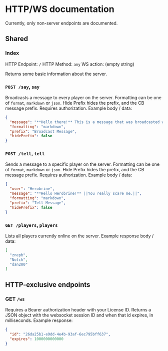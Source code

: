 # HTTP/WS documentation

Currently, only non-server endpoints are documented. 

## Shared
### Index
HTTP Endpoint: `/`
HTTP Method: `any`
WS action: (empty string)

Returns some basic information about the server.

### `POST /say`, `say`
Broadcasts a message to every player on the server. Formatting can be one
of `format`, `markdown` or `json`. Hide Prefix hides the prefix, and the CB
message prefix. Requires authorization.
Example body / data:
```json
{
  "message": "**Hello there!** This is a message that was broadcasted with the `say` endpoint.",
  "formatting": "markdown",
  "prefix": "Broadcast Message",
  "hidePrefix": false
}
```

### `POST /tell`, `tell`
Sends a message to a specific player on the server. Formatting can be one
of `format`, `markdown` or `json`. Hide Prefix hides the prefix, and the CB
message prefix. Requires authorization.
Example body / data:
```json
{
  "user": "Herobrine",
  "message": "**Hello Herobrine!** ||You really scare me.||",
  "formatting": "markdown",
  "prefix": "Tell Message",
  "hidePrefix": false
}
```

### `GET /players`, `players`
Lists all players currently online on the server.
Example response body / data:
```json
[
  "znepb",
  "Notch",
  "dan200"
]
```

## HTTP-exclusive endpoints
### GET `/ws`
Requires a Bearer authorization header with your License ID. Returns a 
JSON object with the websocket session ID and when that id expires, in
milliseconds.
Example response: 
```json
{
  "id": "26da25b1-e9dd-4e4b-93af-6ec795bff637",
  "expires": 1000000000000
}
```